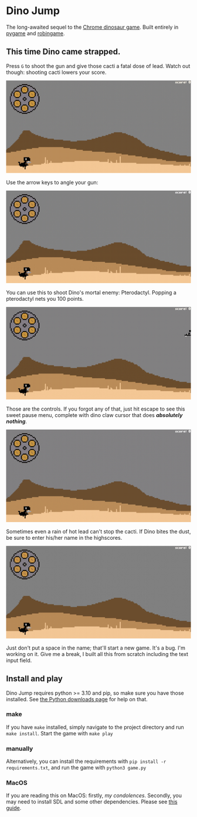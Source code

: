 # Dino Jump

The long-awaited sequel to the [Chrome dinosaur game](chrome://dino/). Built entirely in [pygame](https://pypi.org/project/pygame/) and [robingame](https://pypi.org/project/robingame/).

## This time Dino came strapped.

Press `G` to shoot the gun and give those cacti a fatal dose of lead. Watch out though: shooting cacti lowers your
score.

![Shooting angles](readme_media/shooting.gif)

Use the arrow keys to angle your gun:

![Shooting angles](readme_media/shooting_angles.gif)

You can use this to shoot Dino's mortal enemy: Pterodactyl. Popping a pterodactyl nets you 100 points.

![Shooting angles](readme_media/pterodactyl.gif)

Those are the controls. If you forgot any of that, just hit escape to see this sweet pause menu, complete with dino claw
cursor that does ___absolutely nothing___.

![Shooting angles](readme_media/pausemenu.gif)

Sometimes even a rain of hot lead can't stop the cacti. If Dino bites the dust, be sure to enter his/her name in the
highscores.

![Shooting angles](readme_media/highscore.gif)

Just don't put a space in the name; that'll start a new game. It's a bug. I'm working on it. Give me a break, I built
all this from scratch including the text input field. 


## Install and play
Dino Jump requires python >= 3.10 and pip, so make sure you have those installed. See [the Python downloads page](https://www.python.org/downloads/) for help on that.

### make
If you have `make` installed, simply navigate to the project directory and run `make install`. Start the game with `make play`

### manually
Alternatively, you can install the requirements with `pip install -r requirements.txt`, and run the game with `python3 game.py`

### MacOS
If you are reading this on MacOS: firstly, _my condolences_. Secondly, you may need to install SDL and some other dependencies. Please see [this guide](https://www.pygame.org/wiki/MacCompile).